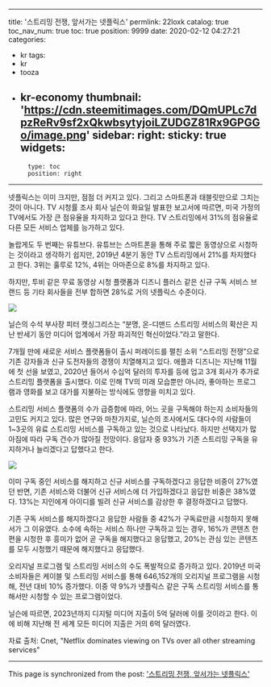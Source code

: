 
---
title: '스트리밍 전쟁, 앞서가는 넷플릭스'
permlink: 22loxk
catalog: true
toc_nav_num: true
toc: true
position: 9999
date: 2020-02-12 04:27:21
categories:
- kr
tags:
- kr
- tooza
- kr-economy
thumbnail: 'https://cdn.steemitimages.com/DQmUPLc7dpzReRv9sf2xQkwbsytyjoiLZUDGZ81Rx9GPGGo/image.png'
sidebar:
    right:
        sticky: true
widgets:
    -
        type: toc
        position: right
---


넷플릭스는 이미 크지만, 점점 더 커지고 있다. 그리고 스마트폰과 태블릿만으로 그치는 것이 아니다. TV 시청률 조사 회사 닐슨이 화요일 발표한 보고서에 따르면, 미국 가정의 TV에서도 가장 큰 점유율을 차지하고 있다고 한다. TV 스트리밍에서 31%의 점유율로 다른 모든 서비스 업체를 능가하고 있다.


놀랍게도 두 번째는 유튜브다. 유튜브는 스마트폰을 통해 주로 짧은 동영상으로 시청하는 것이라고 생각하기 쉽지만, 2019년 4분기 동안 TV 스트리밍에서 21%를 차지했다고 한다. 3위는 훌루로 12%, 4위는 아마존으로 8%를 차지하고 있다.


하지만, 투비 같은 무료 동영상 시청 플랫폼과 디즈니 플러스 같은 신규 구독 서비스 브랜드 등 기타 회사들을 전부 합하면 28%로 거의 넷플릭스 수준이다.


![](https://cdn.steemitimages.com/DQmUPLc7dpzReRv9sf2xQkwbsytyjoiLZUDGZ81Rx9GPGGo/image.png)


닐슨의 수석 부사장 피터 캣싱그리스는 “분명, 온-디맨드 스트리밍 서비스의 확산은 지난 반세기 동안 미디어 업계에서 가장 파괴적인 혁신이었다.”라고 말한다.


7개월 만에 새로운 서비스 플랫폼들이 출시 퍼레이드를 펼친 소위 “스트리밍 전쟁”으로 기존 강자들과 신규 도전자들의 경쟁이 치열해지고 있다. 애플과 디즈니는 지난해 11월에 첫 선을 보였고, 2020년 들어서 수십억 달러의 투자를 등에 업고 3개 회사가 추가로 스트리밍 플랫폼을 출시했다. 이로 인해 TV의 미래 모습뿐만 아니라, 좋아하는 프로그램과 영화를 보고 대가를 지불하는 방식에도 영향을 미치고 있다.


스트리밍 서비스 플랫폼의 수가 급증함에 따라, 어느 곳을 구독해야 하는지 소비자들의 고민도 커지고 있다. 많은 연구와 마찬가지로, 닐슨의 조사에서도 대다수의 사람들이 1~3곳의 유료 스트리밍 서비스를 구독하고 있는 것으로 나타났다. 하지만 선택지가 많아짐에 따라 구독 건수가 많아질 전망이다. 응답자 중 93%가 기존 스트리밍 구독을 유지하거나 늘리겠다고 답했다고 한다.


![](https://cdn.steemitimages.com/DQmXLPC3eYNLAhX8JF3QYL5oyCzVta9sL8jgW4qvv1jdy7f/image.png)


이미 구독 중인 서비스를 해지하고 신규 서비스를 구독하겠다고 응답한 비중이 27%였던 반면, 기존 서비스와 더불어 신규 서비스에 더 가입하겠다고 응답한 비중은 38%였다. 13%는 지인에게 아이디를 빌려 신규 서비스를 감상한 후 결정하겠다고 답했다.


기존 구독 서비스를 해지하겠다고 응답한 사람들 중 42%가 구독료만큼 시청하지 못해서가 그 이유였다. 소수에 속하는 서비스 하나만 구독하고 있는 경우, 16%가 콘텐츠 한 편을 시청한 후 흥미가 없어 곧 구독을 해지했다고 응답했고, 20%는 관심 있는 콘텐츠를 모두 시청했기 때문에 해지했다고 응답했다.


오리지널 프로그램 및 스트리밍 서비스의 수도 폭발적으로 증가하고 있다. 2019년 미국 소비자들은 케이블 및 스트리밍 서비스를 통해 646,152개의 오리지널 프로그램을 시청해, 전년 대비 10% 증가했다. 이중 약 9%가 넷플릭스 같은 구독 스트리밍 서비스를 통해서만 시청할 수 있는 프로그램이었다.


닐슨에 따르면, 2023년까지 디지털 미디어 지출이 5억 달러에 이를 것이라고 한다. 이에 비해 지난해 전 세계 모든 미디어 지출은 거의 6억 달러였다.


자료 출처: Cnet, "Netflix dominates viewing on TVs over all other streaming services"

- - -

This page is synchronized from the post: ['스트리밍 전쟁, 앞서가는 넷플릭스'](https://steemit.com/@pius.pius/22loxk)
